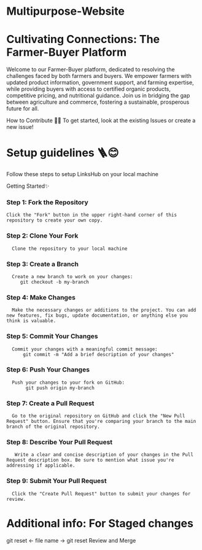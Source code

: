 # Multipurpose-Website

# Cultivating Connections: The Farmer-Buyer Platform

Welcome to our Farmer-Buyer platform, dedicated to resolving the challenges faced by both farmers and buyers. We empower farmers with updated product information, government support, and farming expertise, while providing buyers with access to certified organic products, competitive pricing, and nutritional guidance. Join us in bridging the gap between agriculture and commerce, fostering a sustainable, prosperous future for all.


How to Contribute 🤔🔗
To get started, look at the existing Issues or create a new issue!

# Setup guidelines 🪜😊
 Follow these steps to setup LinksHub on your local machine


Getting Started✨
### Step 1: Fork the Repository
    Click the "Fork" button in the upper right-hand corner of this repository to create your own copy.

### Step 2: Clone Your Fork
      Clone the repository to your local machine 

### Step 3: Create a Branch
      Create a new branch to work on your changes:
         git checkout -b my-branch
         
### Step 4: Make Changes
      Make the necessary changes or additions to the project. You can add new features, fix bugs, update documentation, or anything else you think is valuable.

### Step 5: Commit Your Changes
      Commit your changes with a meaningful commit message:
          git commit -m "Add a brief description of your changes"

### Step 6: Push Your Changes
      Push your changes to your fork on GitHub:
           git push origin my-branch

### Step 7: Create a Pull Request
      Go to the original repository on GitHub and click the "New Pull Request" button. Ensure that you're comparing your branch to the main branch of the original repository.

### Step 8: Describe Your Pull Request
       Write a clear and concise description of your changes in the Pull Request description box. Be sure to mention what issue you're addressing if applicable.

### Step 9: Submit Your Pull Request
      Click the "Create Pull Request" button to submit your changes for review.

# Additional info: For Staged changes
   git reset <- file name ->
   git reset
   Review and Merge
